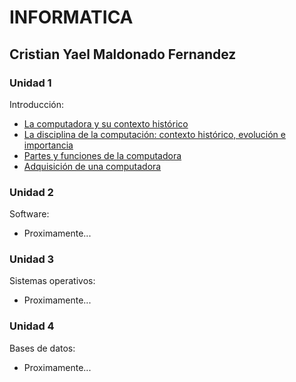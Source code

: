 # INFORMATICA
## Cristian Yael Maldonado Fernandez

### Unidad 1
Introducción:
- [La computadora y su contexto histórico](Practica1.md)
- [La disciplina de la computación: contexto histórico, evolución e importancia](Practica2.md)
- [Partes y funciones de la computadora](Practica3.md)
- [Adquisición de una computadora](Practica4.md)

### Unidad 2
Software:
- Proximamente...

### Unidad 3
Sistemas operativos:
- Proximamente...

### Unidad 4
Bases de datos:
- Proximamente...
